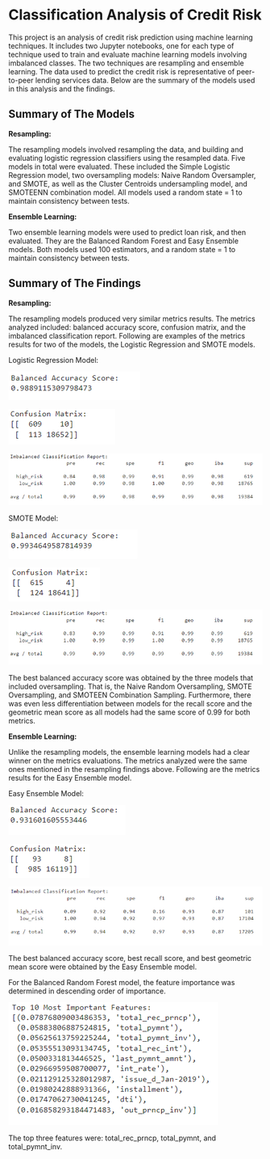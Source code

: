 # Classification Analysis of Credit Risk
This project is an analysis of credit risk prediction using machine learning techniques.
It includes two Jupyter notebooks, one for each type of technique used to train and evaluate machine learning models involving imbalanced classes. The two techniques are resampling and ensemble learning. The data used to predict the credit risk is representative of peer-to-peer lending services data. Below are the summary of the models used in this analysis and the findings.

## Summary of The Models
**Resampling:**

The resampling models involved resampling the data, and building and evaluating logistic regression classifiers using the resampled data. Five models in total were evaluated. These included the Simple Logistic Regression model, two oversampling models: Naive Random Oversampler, and SMOTE, as well as the Cluster Centroids undersampling model, and SMOTEENN combination model. All models used a random state = 1 to maintain consistency between tests.

**Ensemble Learning:**

Two ensemble learning models were used to predict loan risk, and then evaluated. They are the Balanced Random Forest and Easy Ensemble models. Both models used 100 estimators, and a random state = 1 to maintain consistency between tests.

## Summary of The Findings
**Resampling:**

The resampling models produced very similar metrics results. The metrics analyzed included: balanced accuracy score, confusion matrix, and the imbalanced classification report. Following are examples of the metrics results for two of the models, the Logistic Regression and SMOTE models.

Logistic Regression Model:

![BalancedAccuracyScore_LR_Model](Images/BalancedAccuracyScore_LR_Model.png)

![ConfusionMatrix_LR_Model](Images/ConfusionMatrix_LR_Model.png)

![ImbalancedClassificationReport_LR_Model](Images/ImbalancedClassificationReport_LR_Model.png)

SMOTE Model:

![BalancedAccuracyScore_SMOTE_Model](Images/BalancedAccuracyScore_SMOTE_Model.png)

![ConfusionMatrix_SMOTE_Model](Images/ConfusionMatrix_SMOTE_Model.png)

![ImbalancedClassificationReport_SMOTE_Model](Images/ImbalancedClassificationReport_SMOTE_Model.png)


The best balanced accuracy score was obtained by the three models that included oversampling. That is, the Naive Random Oversampling, SMOTE Oversampling, and SMOTEEN Combination Sampling. Furthermore, there was even less differentiation between models for the recall score and the geometric mean score as all models had the same score of 0.99 for both metrics.


**Ensemble Learning:**

Unlike the resampling models, the ensemble learning models had a clear winner on the metrics evaluations. The metrics analyzed were the same ones mentioned in the resampling findings above. Following are the metrics results for the Easy Ensemble model.

Easy Ensemble Model:

![BalancedAccuracyScore_EasyEnsemble_Model](Images/BalancedAccuracyScore_EasyEnsemble_Model.png)

![ConfusionMatrix_EasyEnsemble_Model](Images/ConfusionMatrix_EasyEnsemble_Model.png)

![ImbalancedClassificationReport_EasyEnsemble_Model](Images/ImbalancedClassificationReport_EasyEnsemble_Model.png)


The best balanced accuracy score, best recall score, and best geometric mean score were obtained by the Easy Ensemble model. 

For the Balanced Random Forest model, the feature importance was determined in descending order of importance. 

![Top10Features_BalancedRandomForest_Model](Images/Top10Features_BalancedRandomForest_Model.png)

The top three features were: total_rec_prncp, total_pymnt, and total_pymnt_inv.
